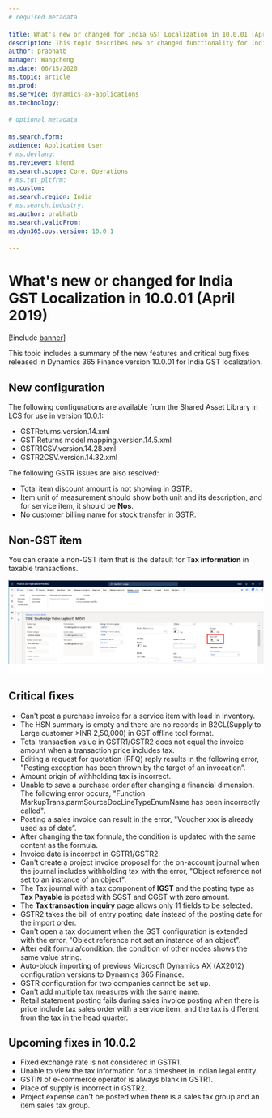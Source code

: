 ```yaml
---
# required metadata

title: What's new or changed for India GST Localization in 10.0.01 (April 2019)
description: This topic describes new or changed functionality for India GST features released in Dynamics 365 Finance version 10.0.01.
author: prabhatb
manager: Wangcheng
ms.date: 06/15/2020
ms.topic: article
ms.prod: 
ms.service: dynamics-ax-applications
ms.technology: 

# optional metadata

ms.search.form: 
audience: Application User
# ms.devlang: 
ms.reviewer: kfend
ms.search.scope: Core, Operations
# ms.tgt_pltfrm: 
ms.custom: 
ms.search.region: India
# ms.search.industry: 
ms.author: prabhatb
ms.search.validFrom: 
ms.dyn365.ops.version: 10.0.1

---
```


# What's new or changed for  India GST Localization in 10.0.01 (April 2019)

[!include [banner](../includes/banner.md)]

This topic includes a summary of the new features and critical bug fixes released in Dynamics 365 Finance version 10.0.01 for India GST localization. 

## New configuration 
The following configurations are available from the Shared Asset Library in LCS for use in version 10.0.1:
 
- GSTReturns.version.14.xml
- GST Returns model mapping.version.14.5.xml
- GSTR1CSV.version.14.28.xml
- GSTR2CSV.version.14.32.xml
 
The following GSTR issues are also resolved:
- Total item discount amount is not showing in GSTR.
- Item unit of measurement should show both unit and its description, and for service item, it should be **Nos**.
- No customer billing name for stock transfer in GSTR.

## Non-GST item
You can create a non-GST item that is the default for **Tax information** in taxable transactions.

![Non-GST item](media/GST-non-gst-item-1-10-0-01.png)

## Critical fixes 

- Can't post a purchase invoice for a service item with load in inventory.
- The HSN summary is empty and there are no records in B2CL(Supply to Large customer >INR 2,50,000) in GST offline tool format.
- Total transaction value in GSTR1/GSTR2 does not equal the invoice amount when a transaction price includes tax.
- Editing a request for quotation (RFQ) reply results in the following error, "Posting exception has been thrown by
  the target of an invocation”.
- Amount origin of withholding tax is incorrect.
- Unable to save a purchase order after changing a financial dimension. The following error occurs, 
  "Function MarkupTrans.parmSourceDocLineTypeEnumName has  been incorrectly called".
- Posting a sales invoice can result in the error, "Voucher xxx is already used as of date”.
- After changing the tax formula, the condition is updated with the same content as the formula.
- Invoice date is incorrect in GSTR1/GSTR2.
- Can't create a project invoice proposal for the on-account journal when the journal includes withholding tax with the error,
  "Object reference not set to an instance of an object".
- The Tax journal with a tax component of **IGST** and the posting type as **Tax Payable** is posted with SGST and CGST
  with zero amount.
- The **Tax transaction inquiry** page allows only 11 fields to be selected.
- GSTR2 takes the bill of entry posting date instead of the posting date for the import order.
- Can't open a tax document when the GST configuration is extended with the error, "Object reference not set an instance of an object".
- After edit formula/condition, the condition of other nodes shows the same value string.
- Auto-block importing of previous Microsoft Dynamics AX (AX2012) configuration versions to Dynamics 365 Finance.
- GSTR configuration for two companies cannot be set up.
- Can't add multiple tax measures with the same name.
- Retail statement posting fails during sales invoice posting when there is price include tax sales order with a service item,
  and the tax is different from the tax in the head quarter.

## Upcoming fixes in 10.0.2 

- Fixed exchange rate is not considered in GSTR1.
- Unable to view the tax information for a timesheet in Indian legal entity.
- GSTIN of e-commerce operator is always blank in GSTR1.
- Place of supply is incorrect in GSTR2.
- Project expense can't be posted when there is a sales tax group and an item sales tax group.
